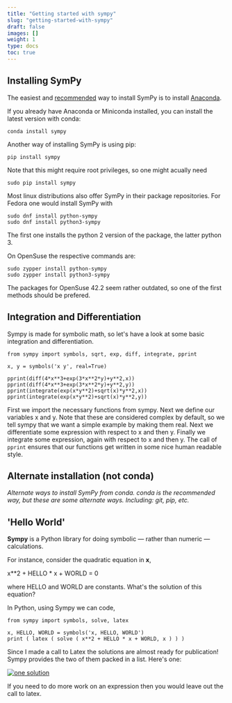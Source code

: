 ```yaml
---
title: "Getting started with sympy"
slug: "getting-started-with-sympy"
draft: false
images: []
weight: 1
type: docs
toc: true
---
```


## Installing SymPy
The easiest and [recommended](http://docs.sympy.org/latest/install.html) way to install SymPy is to install [Anaconda](https://www.continuum.io/downloads). 

If you already have Anaconda or Miniconda installed, you can install the latest version with conda:

    conda install sympy

Another way of installing SymPy is using pip:

    pip install sympy

Note that this might require root privileges, so one might acually need

    sudo pip install sympy

Most linux distributions also offer SymPy in their package repositories. For Fedora one would install SymPy with

    sudo dnf install python-sympy
    sudo dnf install python3-sympy

The first one installs the python 2 version of the package, the latter python 3.

On OpenSuse the respective commands are:

    sudo zypper install python-sympy
    sudo zypper install python3-sympy

The packages for OpenSuse 42.2 seem rather outdated, so one of the first methods should be prefered.

## Integration and Differentiation
Sympy is made for symbolic math, so let's have a look at some basic integration and differentiation.

    from sympy import symbols, sqrt, exp, diff, integrate, pprint                                                                                                                      
    
    x, y = symbols('x y', real=True)                                                                                                                                                              
    
    pprint(diff(4*x**3+exp(3*x**2*y)+y**2,x))                                                                                                                                          
    pprint(diff(4*x**3+exp(3*x**2*y)+y**2,y))                                                                                                                                          
    pprint(integrate(exp(x*y**2)+sqrt(x)*y**2,x))                                                                                                                                      
    pprint(integrate(exp(x*y**2)+sqrt(x)*y**2,y))

First we import the necessary functions from sympy. Next we define our variables x and y. Note that these are considered complex by default, so we tell sympy that we want a simple example by making them real.
Next we differentiate some expression with respect to x and then y.
Finally we integrate some expression, again with respect to x and then y.
The call of `pprint` ensures that our functions get written in some nice human readable style.

## Alternate installation (not conda)
*Alternate ways to install SymPy from conda. conda is the recommended way, but these are some alternate ways. Including: git, pip, etc.* 

## 'Hello World'
**Sympy** is a Python library for doing symbolic — rather than numeric — calculations.

For instance, consider the quadratic equation in **x**,

x**2 + HELLO * x + WORLD = 0

where HELLO and WORLD are constants. What's the solution of this equation?

In Python,  using Sympy we can code,

    from sympy import symbols, solve, latex
    
    x, HELLO, WORLD = symbols('x, HELLO, WORLD')
    print ( latex ( solve ( x**2 + HELLO * x + WORLD, x ) ) )

Since I made a call to Latex the solutions are almost ready for publication! Sympy provides the two of them packed in a list. Here's one:

[![one solution][1]][1]

If you need to do more work on an expression then you would leave out the call to latex.


  [1]: http://i.stack.imgur.com/GTRAH.jpg

